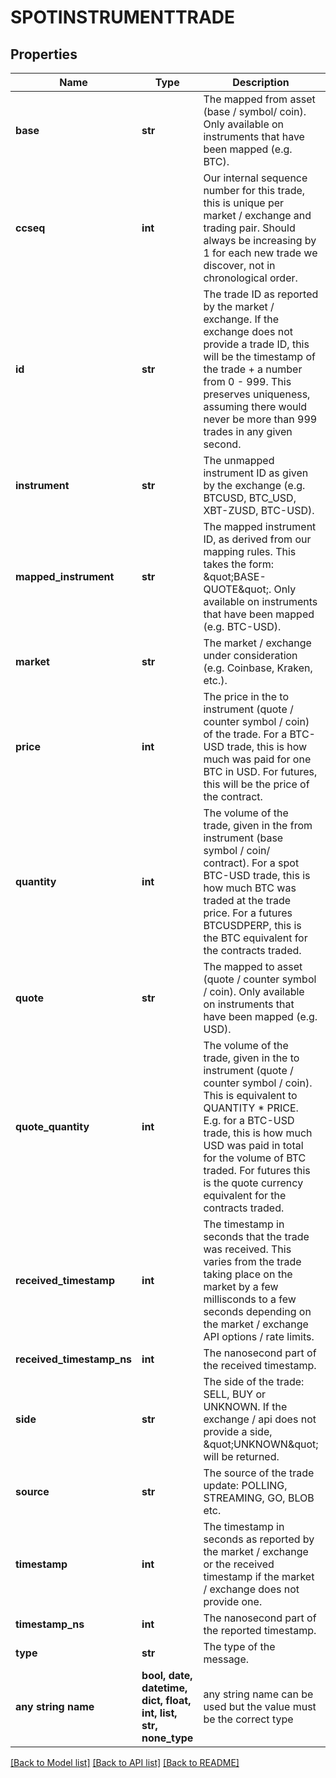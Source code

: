 # SPOTINSTRUMENTTRADE


## Properties
Name | Type | Description | Notes
------------ | ------------- | ------------- | -------------
**base** | **str** | The mapped from asset (base / symbol/ coin). Only available on instruments that have been mapped (e.g. BTC). | [optional] 
**ccseq** | **int** | Our internal sequence number for this trade, this is unique per market / exchange and trading pair. Should always be increasing by 1 for each new trade we discover, not in chronological order. | [optional] 
**id** | **str** | The trade ID as reported by the market / exchange. If the exchange does not provide a trade ID, this will be the timestamp of the trade + a number from 0 - 999. This preserves uniqueness, assuming there would never be more than 999 trades in any given second. | [optional] 
**instrument** | **str** | The unmapped instrument ID as given by the exchange (e.g. BTCUSD, BTC_USD, XBT-ZUSD, BTC-USD). | [optional] 
**mapped_instrument** | **str** | The mapped instrument ID, as derived from our mapping rules. This takes the form: \&quot;BASE-QUOTE\&quot;. Only available on instruments that have been mapped (e.g. BTC-USD). | [optional] 
**market** | **str** | The market / exchange under consideration (e.g. Coinbase, Kraken, etc.). | [optional] 
**price** | **int** | The price in the to instrument (quote / counter symbol / coin) of the trade. For a BTC-USD trade, this is how much was paid for one BTC in USD. For futures, this will be the price of the contract. | [optional] 
**quantity** | **int** | The volume of the trade, given in the from instrument (base symbol / coin/ contract). For a spot BTC-USD trade, this is how much BTC was traded at the trade price. For a futures BTCUSDPERP, this is the BTC equivalent for the contracts traded. | [optional] 
**quote** | **str** | The mapped to asset (quote / counter symbol / coin). Only available on instruments that have been mapped (e.g. USD). | [optional] 
**quote_quantity** | **int** | The volume of the trade, given in the to instrument (quote / counter symbol / coin). This is equivalent to QUANTITY * PRICE. E.g. for a BTC-USD trade, this is how much USD was paid in total for the volume of BTC traded. For futures this is the quote currency equivalent for the contracts traded. | [optional] 
**received_timestamp** | **int** | The timestamp in seconds that the trade was received. This varies from the trade taking place on the market by a few millisconds to a few seconds depending on the market / exchange API options / rate limits. | [optional] 
**received_timestamp_ns** | **int** | The nanosecond part of the received timestamp. | [optional] 
**side** | **str** | The side of the trade: SELL, BUY or UNKNOWN. If the exchange / api does not provide a side, \&quot;UNKNOWN\&quot; will be returned. | [optional] 
**source** | **str** | The source of the trade update: POLLING, STREAMING, GO, BLOB etc. | [optional] 
**timestamp** | **int** | The timestamp in seconds as reported by the market / exchange or the received timestamp if the market / exchange does not provide one. | [optional] 
**timestamp_ns** | **int** | The nanosecond part of the reported timestamp. | [optional] 
**type** | **str** | The type of the message. | [optional] 
**any string name** | **bool, date, datetime, dict, float, int, list, str, none_type** | any string name can be used but the value must be the correct type | [optional]

[[Back to Model list]](../README.md#documentation-for-models) [[Back to API list]](../README.md#documentation-for-api-endpoints) [[Back to README]](../README.md)



